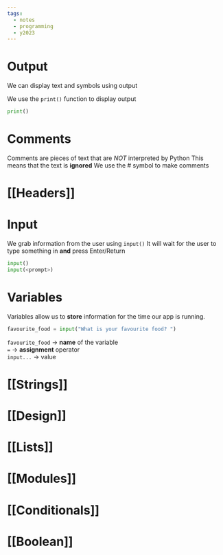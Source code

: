 ```yaml
---
tags:
  - notes
  - programming
  - y2023
---
```

# Output
We can display text and symbols using output

We use the `print()` function to display output

```python
print()
```

# Comments
Comments are pieces of text that are *NOT* interpreted by Python
This means that the text is **ignored** 
We use the # symbol to make comments

# [[Headers]]

# Input
We grab information from the user using `input()`
It will wait for the user to type something in **and** press Enter/Return

```python
input()
input(<prompt>)
```

# Variables
Variables allow us to **store** information for the time our app
is running.  

```python
favourite_food = input("What is your favourite food? ")
```

`favourite_food`  -> **name** of the variable  
`=` -> **assignment** operator  
`input...` -> value 
# [[Strings]]

# [[Design]]

# [[Lists]]

# [[Modules]]

# [[Conditionals]]

# [[Boolean]]